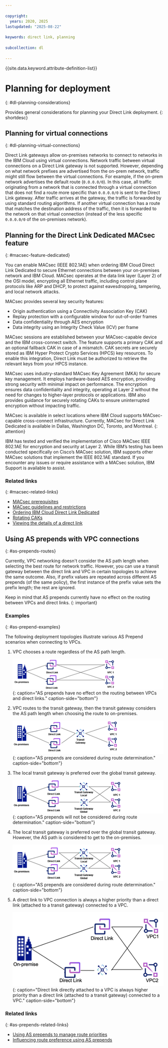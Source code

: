 ```yaml
---

copyright:
  years: 2020, 2025
lastupdated: "2025-08-22"

keywords: direct link, planning

subcollection: dl

---
```


{{site.data.keyword.attribute-definition-list}}

# Planning for deployment
{: #dl-planning-considerations}

Provides general considerations for planning your Direct Link deployment.
{: shortdesc}

## Planning for virtual connections
{: #dl-planning-virtual-connections}

Direct Link gateways allow on-premises networks to connect to networks in the IBM Cloud using virtual connections. Network traffic between virtual connections on a Direct Link gateway is not supported. However, depending on what network prefixes are advertised from the on-prem network, traffic might still flow between the virtual connections. For example, if the on-prem network advertises the default route (`0.0.0.0/0`). In this case, all traffic originating from a network that is connected through a virtual connection that does not find a route more specific than `0.0.0.0/0` is sent to the Direct Link gateway. After traffic arrives at the gateway, the traffic is forwarded by using standard routing algorithms. If another virtual connection has a route that matches the destination address of the traffic, then it is forwarded to the network on that virtual connection (instead of the less specific `0.0.0.0/0` of the on-premises network).

## Planning for the Direct Link Dedicated MACsec feature
{: #macsec-feature-dedicated}

You can enable MACsec (IEEE 802.1AE) when ordering IBM Cloud Direct Link Dedicated to secure Ethernet connections between your on-premises network and IBM Cloud. MACsec operates at the data link layer (Layer 2) of the OSI model, encrypting all Ethernet traffic, including control plane protocols like ARP and DHCP, to protect against eavesdropping, tampering, and local network attacks.

MACsec provides several key security features:

* Origin authentication using a Connectivity Association Key (CAK)
* Replay protection with a configurable window for out-of-order frames
* Data confidentiality through AES encryption
* Data integrity using an Integrity Check Value (ICV) per frame

MACsec sessions are established between your MACsec-capable device and the IBM cross-connect switch. The feature supports a primary CAK and an optional fallback CAK in case of a mismatch. CAK secrets are securely stored as IBM Hyper Protect Crypto Services (HPCS) key resources. To enable this integration, Direct Link must be authorized to retrieve the relevant keys from your HPCS instance.

MACsec uses industry-standard MACsec Key Agreement (MKA) for secure key management. It employs hardware-based AES encryption, providing strong security with minimal impact on performance. The encryption ensures data confidentiality and integrity, operating at Layer 2 without the need for changes to higher-layer protocols or applications. IBM also provides guidance for securely rotating CAKs to ensure uninterrupted encryption without impacting traffic.

MACsec is available in select locations where IBM Cloud supports MACsec-capable cross-connect infrastructure. Currently, MACsec for Direct Link Dedicated is available in Dallas, Washington DC, Toronto, and Montreal. 
{: attention}

IBM has tested and verified the implementation of Cisco MACsec IEEE 802.1AE for encryption and security at Layer 2. While IBM’s testing has been conducted specifically on Cisco’s MACsec solution, IBM supports other MACsec solutions that implement the IEEE 802.1AE standard. If you encounter any issues or require assistance with a MACsec solution, IBM Support is available to assist. 

### Related links
{: #macsec-related-links}

* [MACsec prerequisites](/docs/dl?topic=dl-macsec-prerequisites)
* [MACsec guidelines and restrictions](/docs/dl?topic=dl-limitations-macsec)
* [Ordering IBM Cloud Direct Link Dedicated](/docs/dl?topic=dl-how-to-order-ibm-cloud-dl-dedicated)
* [Rotating CAKs](/docs/dl?topic=dl-macsec-cak-rotation)
* [Viewing the details of a direct link](/docs/dl?topic=dl-viewing-details)

## Using AS prepends with VPC connections
{: #as-prepends-routes}

Currently, VPC networking doesn't consider the AS path length when selecting the best route for network traffic. However, you can use a transit gateway between the direct link and VPC in certain topologies to achieve the same outcome. Also, if prefix values are repeated across different AS prepends (of the same policy), the first instance of the prefix value sets the prefix length; the rest are ignored.

Keep in mind that AS prepends currently have no effect on the routing between VPCs and direct links.
{: important}


### Examples
{: #as-prepend-examples}

The following deployment topologies illustrate various AS Prepend scenarios when connecting to VPCs.

1. VPC chooses a route regardless of the AS path length.

   ![AS prepends have no effect on the routing between VPCs and direct links](images/asprepends_1.png){: caption="AS prepends have no effect on the routing between VPCs and direct links." caption-side="bottom"}

1. VPC routes to the transit gateway, then the transit gateway considers the AS path length when choosing the route to on-premises.

   ![AS prepends are considered during route determination](images/asprepends_2.png){: caption="AS prepends are considered during route determination." caption-side="bottom"}

1. The local transit gateway is preferred over the global transit gateway.

   ![AS prepends are not considered during route determination](images/asprepends_3.png){: caption="AS prepends will not be considered during route determination." caption-side="bottom"}

1. The local transit gateway is preferred over the global transit gateway. However, the AS path is considered to get to the on-premises.

   ![AS prepends are considered during route determination](images/asprepends_4.png){: caption="AS prepends are considered during route determination." caption-side="bottom"}

1. A direct link to VPC connection is always a higher priority than a direct link (attached to a transit gateway) connected to a VPC.

   ![Direct link directly attached to a VPC is always higher priority than a direct link (attached to a transit gateway) connected to a VPC](images/asprepends_5.png){: caption="Direct link directly attached to a VPC is always higher priority than a direct link (attached to a transit gateway) connected to a VPC." caption-side="bottom"}

### Related links
{: #as-prepends-related-links}

* [Using AS prepends to manage route priorities](/docs/dl?topic=dl-dl-about#use-case-1)
* [Influencing route preference using AS prepends](/docs/dl?topic=dl-models-for-diversity-and-redundancy-in-direct-link#dl-bgp-path-selection)
